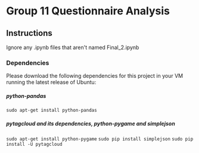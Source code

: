 # Group 11 Questionnaire Analysis

## Instructions

Ignore any .ipynb files that aren't named Final_2.ipynb

### Dependencies
Please download the following dependencies for this project in your VM running the latest release of Ubuntu:

##### python-pandas
`sudo apt-get install python-pandas`

##### pytagcloud and its dependencies, python-pygame and simplejson
`sudo apt-get install python-pygame`
`sudo pip install simplejson`
`sudo pip install -U pytagcloud`

